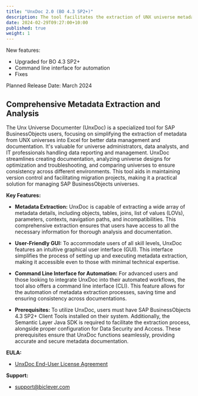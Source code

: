 ```yaml
---
title: "UnxDoc 2.0 (BO 4.3 SP2+)"
description: The tool facilitates the extraction of UNX universe metadata into an Excel spreadsheet and enables easy identification of differences between universes for streamlined analysis and documentation.
date: 2024-02-29T09:27:00+10:00
published: true
weight: 1
---
```


New features:
- Upgraded for BO 4.3 SP2+
- Command line interface for automation
- Fixes

Planned Release Date: March 2024

## Comprehensive Metadata Extraction and Analysis

The Unx Universe Documenter (UnxDoc) is a specialized tool for SAP BusinessObjects users, focusing on simplifying the extraction of metadata from UNX universes into Excel for better data management and documentation. It's valuable for universe administrators, data analysts, and IT professionals handling data reporting and management. UnxDoc streamlines creating documentation, analyzing universe designs for optimization and troubleshooting, and comparing universes to ensure consistency across different environments. This tool aids in maintaining version control and facilitating migration projects, making it a practical solution for managing SAP BusinessObjects universes.

**Key Features:**

- **Metadata Extraction:** UnxDoc is capable of extracting a wide array of metadata details, including objects, tables, joins, list of values (LOVs), parameters, contexts, navigation paths, and incompatibilities. This comprehensive extraction ensures that users have access to all the necessary information for thorough analysis and documentation.

- **User-Friendly GUI:** To accommodate users of all skill levels, UnxDoc features an intuitive graphical user interface (GUI). This interface simplifies the process of setting up and executing metadata extraction, making it accessible even to those with minimal technical expertise.

- **Command Line Interface for Automation:** For advanced users and those looking to integrate UnxDoc into their automated workflows, the tool also offers a command line interface (CLI). This feature allows for the automation of metadata extraction processes, saving time and ensuring consistency across documentations.

- **Prerequisites:** To utilize UnxDoc, users must have SAP BusinessObjects 4.3 SP2+ Client Tools installed on their system. Additionally, the Semantic Layer Java SDK is required to facilitate the extraction process, alongside proper configuration for Data Security and Access. These prerequisites ensure that UnxDoc functions seamlessly, providing accurate and secure metadata documentation.

**EULA:**
- [UnxDoc End-User License Agreement](/pages/end-user-license-agreement-unxdoc/)

**Support:**
- [support@biclever.com](mailto:support@biclever.com)


